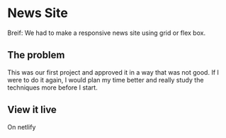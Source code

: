 # News Site

Breif: We had to make a responsive news site using grid or flex box.

## The problem

This was our first project and approved it in a way that was not good. If I were to do it again, I would plan my time better and really study the techniques more before I start.

## View it live

On netlify
